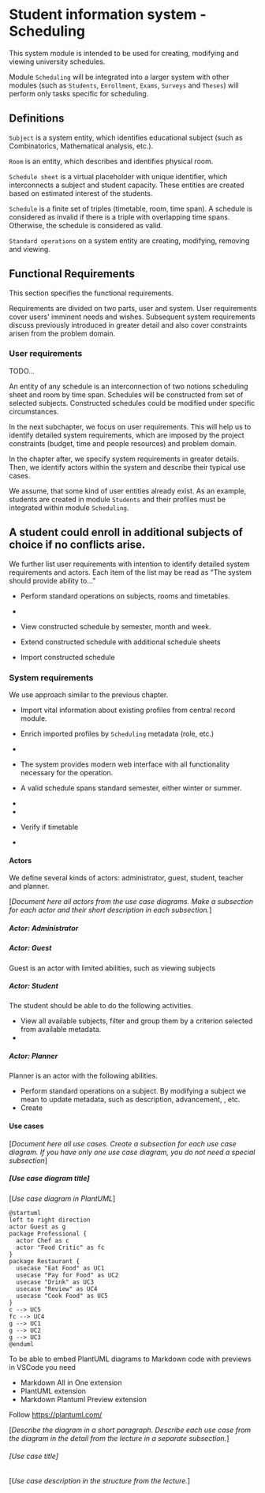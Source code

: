 # Student information system - Scheduling

This system module is intended to be used for creating, modifying and viewing
university schedules.

Module `Scheduling` will be integrated into a larger system with other modules
(such as `Students`, `Enrollment`, `Exams`, `Surveys` and `Theses`) will perform
only tasks specific for scheduling.

## Definitions

`Subject` is a system entity, which identifies educational subject (such
as Combinatorics, Mathematical analysis, etc.).

`Room` is an entity, which describes and identifies physical room.

`Schedule sheet` is a virtual placeholder with unique identifier, which
interconnects a subject and student capacity. These entities are created based
on estimated interest of the students.

`Schedule` is a finite set of triples (timetable, room, time span). A schedule
is considered as invalid if there is a triple with overlapping time spans.
Otherwise, the schedule is considered as valid.

`Standard operations` on a system entity are creating, modifying, removing and viewing.

## Functional Requirements

This section specifies the functional requirements.

Requirements are divided on two parts, user and system. User requirements
cover users' imminent needs and wishes. Subsequent system requirements
discuss previously introduced in greater detail and also cover constraints
arisen from the problem domain.

### User requirements

TODO...

An entity of any schedule is an interconnection of two
notions scheduling sheet and room by time span.
Schedules will be constructed from set of selected
subjects. Constructed schedules could be modified under specific circumstances.

In the next subchapter, we focus on user requirements. This will help us to
identify detailed system requirements, which are imposed by the project
constraints (budget, time and people resources) and problem domain.

In the chapter after, we specify system requirements in greater details.
Then, we identify actors within the system and describe their typical use cases.

We assume,
that some kind of user entities already exist. As an example, students are
created in module `Students` and their profiles must be integrated within
module `Scheduling`.

A student could enroll in additional subjects of choice if no conflicts arise.
---

We further list user requirements with intention to identify detailed system
requirements and actors. Each item of the list may be read as "The system should
provide ability to..."

- Perform standard operations on subjects, rooms and timetables.
- 
- View constructed schedule by  semester, month and week.
- Extend constructed schedule with additional schedule sheets

- Import constructed schedule

### System requirements

We use approach similar to the previous chapter.

- Import vital information about existing profiles from central record module.
- Enrich imported profiles by `Scheduling` metadata (role, etc.)

- 
- The system provides modern web interface with all functionality necessary for
the operation.

- A valid schedule spans standard semester, either winter or summer.


- 

- 

- Verify if timetable 

- 

#### Actors

We define several kinds of actors: administrator, guest, student, teacher and
planner.

[*Document here all actors from the use case diagrams. Make a subsection for each actor and their short description in each subsection.*]

##### Actor: Administrator



##### Actor: Guest

Guest is an actor with limited abilities, such as viewing subjects

##### Actor: Student

The student should be able to do the following activities.

- View all available subjects, filter and group them by a criterion selected from available metadata.
- 

##### Actor: Planner

Planner is an actor with the following abilities.

- Perform standard operations on a subject. By modifying a subject we mean to update metadata, such as description, advancement, , etc.
- Create 

#### Use cases

[*Document here all use cases. Create a subsection for each use case diagram. If you have only one use case diagram, you do not need a special subsection*]

##### [*Use case diagram title*]

[*Use case diagram in PlantUML*]

```plantuml
@startuml
left to right direction
actor Guest as g
package Professional {
  actor Chef as c
  actor "Food Critic" as fc
}
package Restaurant {
  usecase "Eat Food" as UC1
  usecase "Pay for Food" as UC2
  usecase "Drink" as UC3
  usecase "Review" as UC4
  usecase "Cook Food" as UC5
}
c --> UC5
fc --> UC4
g --> UC1
g --> UC2
g --> UC3
@enduml
```

To be able to embed PlantUML diagrams to Markdown code with previews in VSCode you need
* Markdown All in One extension
* PlantUML extension
* Markdown Plantuml Preview extension

Follow https://plantuml.com/

[*Describe the diagram in a short paragraph. Describe each use case from the diagram in the detail from the lecture in a separate subsection.*]

###### [*Use case title*]

[*Use case description in the structure from the lecture.*]

